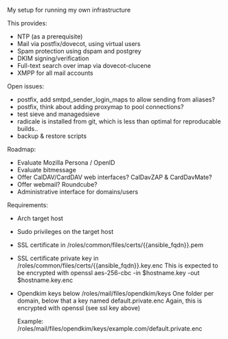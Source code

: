 My setup for running my own infrastructure

This provides:

- NTP (as a prerequisite)
- Mail via postfix/dovecot, using virtual users
- Spam protection using dspam and postgrey
- DKIM signing/verification
- Full-text search over imap via dovecot-clucene
- XMPP for all mail accounts

Open issues:

- postfix, add smtpd_sender_login_maps to allow sending from aliases?
- postfix, think about adding proxymap to pool connections?
- test sieve and managedsieve
- radicale is installed from git, which is less than optimal for reproducable builds..
- backup & restore scripts

Roadmap:

- Evaluate Mozilla Persona / OpenID
- Evaluate bitmessage
- Offer CalDAV/CardDAV web interfaces?
  CalDavZAP & CardDavMate?
- Offer webmail?
  Roundcube?
- Administrative interface for domains/users

Requirements:

- Arch target host
- Sudo privileges on the target host
- SSL certificate in /roles/common/files/certs/{{ansible_fqdn}}.pem
- SSL certificate private key in /roles/common/files/certs/{{ansible_fqdn}}.key.enc
  This is expected to be encrypted with
  openssl aes-256-cbc -in $hostname.key -out $hostname.key.enc

- Opendkim keys below /roles/mail/files/opendkim/keys
  One folder per domain, below that a key named default.private.enc
  Again, this is encrypted with openssl (see ssl key above)

  Example:
  /roles/mail/files/opendkim/keys/example.com/default.private.enc
